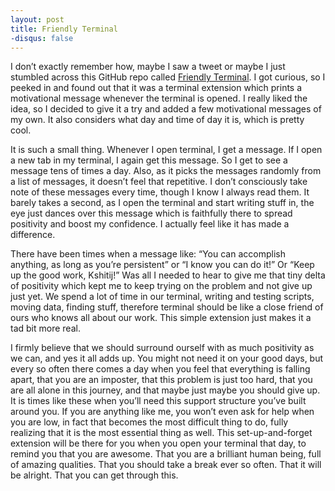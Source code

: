 ```yaml
---
layout: post
title: Friendly Terminal
-disqus: false
---
```


I don’t exactly remember how, maybe I saw a tweet or maybe I just stumbled across this GitHub repo called [Friendly Terminal](https://github.com/vzhz/friendly_terminal). I got curious, so I peeked in and found out that it was a terminal extension which prints a motivational message whenever the terminal is opened. I really liked the idea, so I decided to give it a try and added a few motivational messages of my own. It also considers what day and time of day it is, which is pretty cool.

It is such a small thing. Whenever I open terminal, I get a message. If I open a new tab in my terminal, I again get this message. So I get to see a message tens of times a day. Also, as it picks the messages randomly from a list of messages, it doesn’t feel that repetitive. I don’t consciously take note of these messages every time, though I know I always read them. It barely takes a second, as I open the terminal and start writing stuff in, the eye just dances over this message which is faithfully there to spread positivity and boost my confidence. I actually feel like it has made a difference.

There have been times when a message like: “You can accomplish anything, as long as you’re persistent” or “I know you can do it!” Or “Keep up the good work, Kshitij!” Was all I needed to hear to give me that tiny delta of positivity which kept me to keep trying on the problem and not give up just yet. We spend a lot of time in our terminal, writing and testing scripts, moving data, finding stuff, therefore terminal should be like a close friend of ours who knows all about our work. This simple extension just makes it a tad bit more real.

I firmly believe that we should surround ourself with as much positivity as we can, and yes it all adds up. You might not need it on your good days, but every so often there comes a day when you feel that everything is falling apart, that you are an imposter, that this problem is just too hard, that you are all alone in this journey, and that maybe just maybe you should give up. It is times like these when you’ll need this support structure you’ve built around you. If you are anything like me, you won’t even ask for help when you are low, in fact that becomes the most difficult thing to do, fully realizing that it is the most essential thing as well. This set-up-and-forget extension will be there for you when you open your terminal that day, to remind you that you are awesome. That you are a brilliant human being, full of amazing qualities. That you should take a break ever so often. That it will be alright. That you can get through this.

